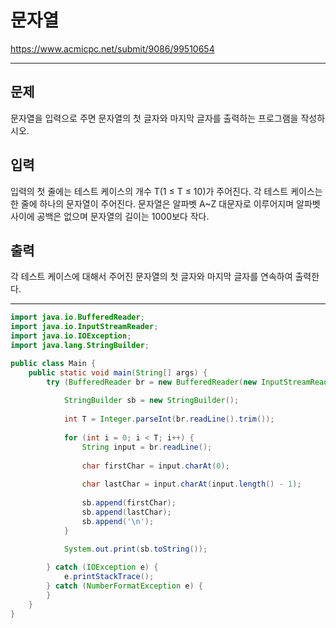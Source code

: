 # 문자열
https://www.acmicpc.net/submit/9086/99510654

---

## 문제
문자열을 입력으로 주면 문자열의 첫 글자와 마지막 글자를 출력하는 프로그램을 작성하시오.

## 입력
입력의 첫 줄에는 테스트 케이스의 개수 T(1 ≤ T ≤ 10)가 주어진다. 각 테스트 케이스는 한 줄에 하나의 문자열이 주어진다. 문자열은 알파벳 A~Z 대문자로 이루어지며 알파벳 사이에 공백은 없으며 문자열의 길이는 1000보다 작다.

## 출력
각 테스트 케이스에 대해서 주어진 문자열의 첫 글자와 마지막 글자를 연속하여 출력한다.

---

```java
import java.io.BufferedReader;
import java.io.InputStreamReader;
import java.io.IOException;
import java.lang.StringBuilder;

public class Main {
    public static void main(String[] args) {
        try (BufferedReader br = new BufferedReader(new InputStreamReader(System.in))) {
            
            StringBuilder sb = new StringBuilder();
            
            int T = Integer.parseInt(br.readLine().trim()); 
            
            for (int i = 0; i < T; i++) {
                String input = br.readLine();
                
                char firstChar = input.charAt(0);
                
                char lastChar = input.charAt(input.length() - 1);
                
                sb.append(firstChar);
                sb.append(lastChar);
                sb.append('\n');
            }
            
            System.out.print(sb.toString());

        } catch (IOException e) {
            e.printStackTrace();
        } catch (NumberFormatException e) {
        }
    }
}
```